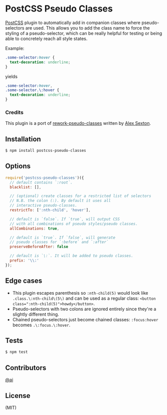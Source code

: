 # PostCSS Pseudo Classes

[PostCSS] plugin to automatically add in companion classes
where pseudo-selectors are used.
This allows you to add the class name to force the styling of a pseudo-selector,
which can be really helpful for testing or being able
to concretely reach all style states.

Example:

```css
.some-selector:hover {
  text-decoration: underline;
}
```

yields

```css
.some-selector:hover,
.some-selector.\:hover {
  text-decoration: underline;
}
```

[PostCSS]: https://github.com/postcss/postcss

### Credits

This plugin is a port of [rework-pseudo-classes](https://github.com/SlexAxton/rework-pseudo-classes) written by [Alex Sexton](https://twitter.com/SlexAxton).

## Installation

```bash
$ npm install postcss-pseudo-classes
```

## Options

```js
require('postcss-pseudo-classes')({
  // default contains `:root`.
  blacklist: [],

  // (optional) create classes for a restricted list of selectors
  // N.B. the colon (:). By default it uses all
  // interactive pseudo-classes.
  restrictTo: [':nth-child', 'hover'],

  // default is `false`. If `true`, will output CSS
  // with all combinations of pseudo styles/pseudo classes.
  allCombinations: true,

  // default is `true`. If `false`, will generate
  // pseudo classes for `:before` and `:after`
  preserveBeforeAfter: false

  // default is `\:`. It will be added to pseudo classes.
  prefix: '\\:'
});
```

## Edge cases

* This plugin escapes parenthesis so `:nth-child(5)` would look like `.class.\:nth-child\(5\)` and can be used as a regular class: `<button class=":nth-child(5)">howdy</button>`.
* Pseudo-selectors with two colons are ignored entirely since they're a slightly different thing.
* Chained pseudo-selectors just become chained classes: `:focus:hover` becomes `.\:focus.\:hover`.

## Tests

```bash
$ npm test
```

## Contributors

[@ai](https://github.com/ai)

## License

(MIT)
